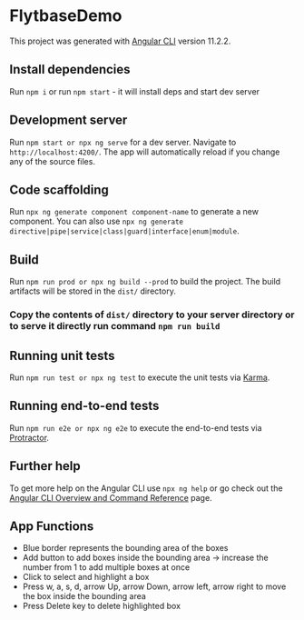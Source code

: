# FlytbaseDemo

This project was generated with [Angular CLI](https://github.com/angular/angular-cli) version 11.2.2.

## Install dependencies
Run `npm i` or run `npm start` -  it will install deps and start dev server

## Development server

Run `npm start or npx ng serve` for a dev server. Navigate to `http://localhost:4200/`. The app will automatically reload if you change any of the source files.

## Code scaffolding

Run `npx ng generate component component-name` to generate a new component. You can also use `npx ng generate directive|pipe|service|class|guard|interface|enum|module`.

## Build

Run `npm run prod or npx ng build --prod` to build the project.
The build artifacts will be stored in the `dist/` directory.

### Copy the contents of `dist/` directory to your server directory or to serve it directly run command `npm run build`

## Running unit tests

Run `npm run test or npx ng test` to execute the unit tests via [Karma](https://karma-runner.github.io).

## Running end-to-end tests

Run `npm run e2e or npx ng e2e` to execute the end-to-end tests via [Protractor](http://www.protractortest.org/).

## Further help

To get more help on the Angular CLI use `npx ng help` or go check out the [Angular CLI Overview and Command Reference](https://angular.io/cli) page.

## App Functions
 - Blue border represents the bounding area of the boxes
 - Add button to add boxes inside the bounding area -> increase the number from 1 to add multiple boxes at once
 - Click to select and highlight a box
 - Press w, a, s, d, arrow Up, arrow Down, arrow left, arrow right to move the box inside the bounding area
 - Press Delete key to delete highlighted box


